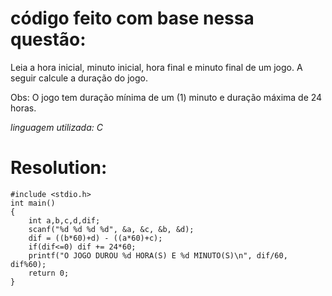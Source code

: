código feito com base nessa questão:
=====

Leia a hora inicial, minuto inicial, hora final e minuto final de um jogo. A seguir calcule a duração do jogo.

Obs: O jogo tem duração mínima de um (1) minuto e duração máxima de 24 horas.

*linguagem utilizada: C*

Resolution:
=====

    #include <stdio.h>
    int main()
    {
        int a,b,c,d,dif;
        scanf("%d %d %d %d", &a, &c, &b, &d);
        dif = ((b*60)+d) - ((a*60)+c);
        if(dif<=0) dif += 24*60;
        printf("O JOGO DUROU %d HORA(S) E %d MINUTO(S)\n", dif/60, dif%60);
        return 0;
    }